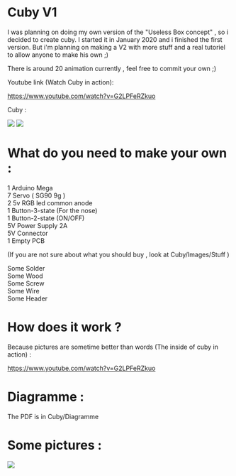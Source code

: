 # Cuby V1 
 
 I was planning on doing my own version of the "Useless Box concept" , so i decided to create cuby. I started it in January 2020 and i finished the first version. But i'm planning on making a V2 with more stuff and a real tutoriel to allow anyone to make his own ;)
 
 There is around 20 animation currently , feel free to commit your own ;)
 
 Youtube link (Watch Cuby in action):
 
 https://www.youtube.com/watch?v=G2LPFeRZkuo
     
 Cuby : 
 
 ![](../master/Images/IMG_1.jpg)
 ![](../master/Images/IMG_2.jpg)
 
# What do you need to make your own :  
 
 1 Arduino Mega  
 7 Servo ( SG90 9g )  
 2 5v RGB led common anode  
 1 Button-3-state (For the nose)  
 1 Button-2-state (ON/OFF)  
 5V Power Supply 2A  
 5V Connector  
 1 Empty PCB   
 
 (If you are not sure about what you should buy , look at Cuby/Images/Stuff )  
 
 Some Solder  
 Some Wood  
 Some Screw  
 Some Wire  
 Some Header  
 
 
# How does it work ?   

 Because pictures are sometime better than words (The inside of cuby in action) :   
 
 https://www.youtube.com/watch?v=G2LPFeRZkuo
          
# Diagramme : 
 The PDF is in Cuby/Diagramme  


# Some pictures :

![](../master/Images/IMG_1.jpg)

